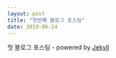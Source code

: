 ```yaml
---
layout: post
title: "첫번째 블로그 포스팅"
date: 2019-06-24
---
```


첫 블로그 포스팅 - powered by [Jekyll](http://jekyllrb.com)
